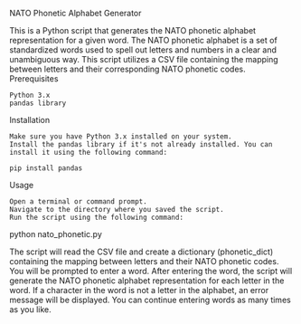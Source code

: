 NATO Phonetic Alphabet Generator

This is a Python script that generates the NATO phonetic alphabet representation for a given word. The NATO phonetic alphabet is a set of standardized words used to spell out letters and numbers in a clear and unambiguous way. This script utilizes a CSV file containing the mapping between letters and their corresponding NATO phonetic codes.
Prerequisites

    Python 3.x
    pandas library

Installation

    Make sure you have Python 3.x installed on your system.
    Install the pandas library if it's not already installed. You can install it using the following command:

    pip install pandas

Usage

    Open a terminal or command prompt.
    Navigate to the directory where you saved the script.
    Run the script using the following command:

python nato_phonetic.py

The script will read the CSV file and create a dictionary (phonetic_dict) containing the mapping between letters and their NATO phonetic codes.
You will be prompted to enter a word.
After entering the word, the script will generate the NATO phonetic alphabet representation for each letter in the word.
If a character in the word is not a letter in the alphabet, an error message will be displayed.
You can continue entering words as many times as you like.
